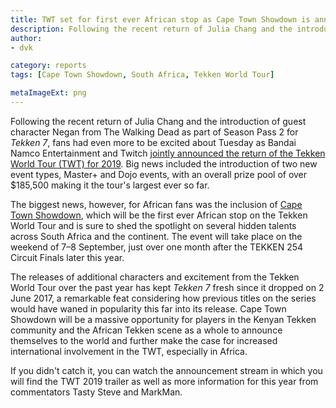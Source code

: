 ```yaml
---
title: TWT set for first ever African stop as Cape Town Showdown is announced for 2019 season
description: Following the recent return of Julia Chang and the introduction of Negan to Tekken 7, fans had even more to be excited about Tuesday as Bandai Namco Entertainment and Twitch jointly announced the return of the Tekken World Tour (TWT) for 2019.
author:
- dvk

category: reports
tags: [Cape Town Showdown, South Africa, Tekken World Tour]

metaImageExt: png
---
```

<p>Following the recent return of Julia Chang and the introduction of guest character Negan from The Walking Dead as part of Season Pass 2 for <em>Tekken 7</em>, fans had even more to be excited about Tuesday as Bandai Namco Entertainment and Twitch <a href="https://www.businesswire.com/news/home/20190312005321/en/BANDAI-NAMCO-Entertainment-America-Twitch®-Officially-Announce" target="_blank">jointly announced the return of the Tekken World Tour (TWT) for 2019</a>. Big news included the introduction of two new event types, Master+ and Dojo events, with an overall prize pool of over $185,500 making it the tour's largest ever so far.</p>
<p>The biggest news, however, for African fans was the inclusion of <a href="https://twitter.com/CTSFGC" target="_blank">Cape Town Showdown</a>, which will be the first ever African stop on the Tekken World Tour and is sure to shed the spotlight on several hidden talents across South Africa and the continent. The event will take place on the weekend of 7–8 September, just over one month after the TEKKEN 254 Circuit Finals later this year.</p>
<p>The releases of additional characters and excitement from the Tekken World Tour over the past year has kept <em>Tekken 7</em> fresh since it dropped on 2 June 2017, a remarkable feat considering how previous titles on the series would have waned in popularity this far into its release. Cape Town Showdown will be a massive opportunity for players in the Kenyan Tekken community and the African Tekken scene as a whole to announce themselves to the world and further make the case for increased international involvement in the TWT, especially in Africa.</p>
<p>If you didn't catch it, you can watch the announcement stream in which you will find the TWT 2019 trailer as well as more information for this year from commentators Tasty Steve and MarkMan.</p>

<div class="d-none d-lg-flex justify-content-center mb-3">
    <!-- Add a placeholder for the Twitch embed -->
    <div id="twitch-embed"></div>
    <!-- Load the Twitch embed script -->
    <script src="https://player.twitch.tv/js/embed/v1.js"></script>
    <!-- Create a Twitch.Player object. This will render within the placeholder div -->
    <script type="text/javascript">
    const params = {
        video: "394449529",
        width: "720px",
        height: "405px",
        autoplay: false,
    }
    const player = new Twitch.Player("twitch-embed", params);
    </script>
</div>